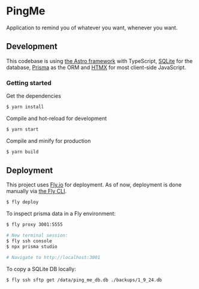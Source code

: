 # PingMe

Application to remind you of whatever you want, whenever you want.

## Development

This codebase is using [the Astro framework](https://docs.astro.build) with TypeScript, [SQLite](https://www.sqlite.org/index.html) for the database, [Prisma](https://www.prisma.io/) as the ORM and [HTMX](https://htmx.org/) for most client-side JavaScript.

### Getting started

Get the dependencies

```bash
$ yarn install
```

Compile and hot-reload for development

```bash
$ yarn start
```

Compile and minify for production

```bash
$ yarn build
```

## Deployment

This project uses [Fly.io](https://fly.io/) for deployment. As of now, deployment is done manually via [the Fly CLI](https://fly.io/docs/getting-started/installing-flyctl).

```bash
$ fly deploy 
```

To inspect prisma data in a Fly environment:
```bash
$ fly proxy 3001:5555

# New terminal session:
$ fly ssh console
$ npx prisma studio

# Navigate to http://localhost:3001
```

To copy a SQLite DB locally:
```bash
$ fly ssh sftp get /data/ping_me_db.db ./backups/1_9_24.db
```